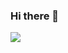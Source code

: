 ### Hi there 👋

<img src="https://capsule-render.vercel.app/api?type=venom&color=bfadd7&height=120&section=header&text=Call%20me%20yuha122&&fontColor=white&fontSize=70&textBg=true" />

